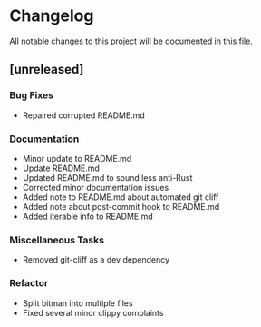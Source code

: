 # Changelog

All notable changes to this project will be documented in this file.

## [unreleased]

### Bug Fixes

- Repaired corrupted README.md

### Documentation

- Minor update to README.md
- Update README.md
- Updated README.md to sound less anti-Rust
- Corrected minor documentation issues
- Added note to README.md about automated git cliff
- Added note about post-commit hook to README.md
- Added iterable info to README.md

### Miscellaneous Tasks

- Removed git-cliff as a dev dependency

### Refactor

- Split bitman into multiple files
- Fixed several minor clippy complaints

<!-- generated by git-cliff -->
